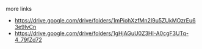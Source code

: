 more links
- https://drive.google.com/drive/folders/1mPiohXzfMn2I9u5ZUkMOzrEu63e9IvCn
- https://drive.google.com/drive/folders/1gHjAGuU0Z3HI-A0cgF3UTq-4_79fZd72



